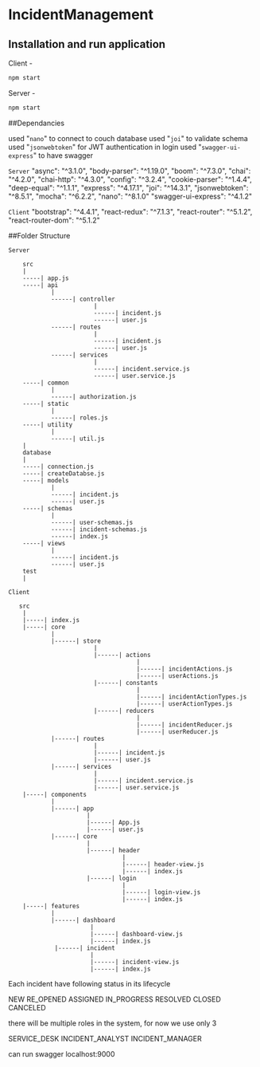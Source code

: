 # IncidentManagement

## Installation and run application
Client - 
```bash
npm start
```
Server - 
```bash
npm start
```

##Dependancies 

used "```nano```" to connect to couch database
used "```joi```" to validate schema
used "```jsonwebtoken```" for JWT authentication in login
used "```swagger-ui-express```" to have swagger

```Server```
    "async": "^3.1.0",
    "body-parser": "^1.19.0",
    "boom": "^7.3.0",
    "chai": "^4.2.0",
    "chai-http": "^4.3.0",
    "config": "^3.2.4",
    "cookie-parser": "^1.4.4",
    "deep-equal": "^1.1.1",
    "express": "^4.17.1",
    "joi": "^14.3.1",
    "jsonwebtoken": "^8.5.1",
    "mocha": "^6.2.2",
    "nano": "^8.1.0" 
    "swagger-ui-express": "^4.1.2"

```Client```
    "bootstrap": "^4.4.1",
    "react-redux": "^7.1.3",
    "react-router": "^5.1.2",
    "react-router-dom": "^5.1.2"

##Folder Structure

```Server ```

        src
        |
        -----| app.js  
        -----| api
                |
                ------| controller
                            |
                            ------| incident.js
                            ------| user.js
                ------| routes
                            |
                            ------| incident.js
                            ------| user.js
                ------| services
                            |
                            ------| incident.service.js
                            ------| user.service.js
        -----| common
                |
                ------| authorization.js
        -----| static
                |
                ------| roles.js
        -----| utility
                |
                ------| util.js
        | 
        database
        |
        -----| connection.js
        -----| createDatabse.js
        -----| models
                |
                ------| incident.js
                ------| user.js
        -----| schemas
                |
                ------| user-schemas.js
                ------| incident-schemas.js
                ------| index.js
        -----| views
                |
                ------| incident.js
                ------| user.js
        test
        |

```Client ```

       src
        |
        |-----| index.js  
        |-----| core
                |
                |------| store
                            |
                            |------| actions
                                        |
                                        |------| incidentActions.js
                                        |------| userActions.js
                            |------| constants
                                        |
                                        |------| incidentActionTypes.js
                                        |------| userActionTypes.js
                            |------| reducers
                                        |
                                        |------| incidentReducer.js
                                        |------| userReducer.js
                |------| routes
                            |
                            |------| incident.js
                            |------| user.js
                |------| services
                            |
                            |------| incident.service.js
                            |------| user.service.js
        |-----| components
                |
                |------| app
                          |
                          |------| App.js
                          |------| user.js
                |------| core
                          |
                          |------| header
                                    |
                                    |------| header-view.js
                                    |------| index.js
                          |------| login
                                    |
                                    |------| login-view.js
                                    |------| index.js
        |-----| features
                |
                |------| dashboard
                           |
                           |------| dashboard-view.js
                           |------| index.js
                 |------| incident
                           |
                           |------| incident-view.js
                           |------| index.js
        
Each incident have following status in its lifecycle

NEW
RE_OPENED
ASSIGNED
IN_PROGRESS
RESOLVED
CLOSED
CANCELED

there will be multiple roles in the system, for now we use only 3

SERVICE_DESK
INCIDENT_ANALYST
INCIDENT_MANAGER

can run swagger localhost:9000

